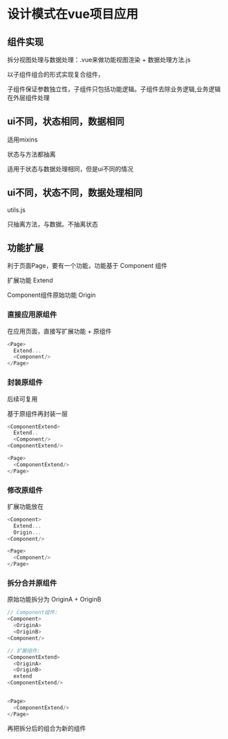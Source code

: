 
# 设计模式在vue项目应用

## 组件实现

拆分视图处理与数据处理：.vue来做功能视图渲染  +  数据处理方法.js

以子组件组合的形式实现复合组件，

子组件保证参数独立性，子组件只包括功能逻辑。子组件去除业务逻辑,业务逻辑在外层组件处理

## ui不同，状态相同，数据相同

适用mixins

状态与方法都抽离

适用于状态与数据处理相同，但是ui不同的情况

## ui不同，状态不同，数据处理相同

utils.js

只抽离方法，与数据。不抽离状态

## 功能扩展

利于页面Page，要有一个功能，功能基于 Component 组件

扩展功能 Extend

Component组件原始功能 Origin

### 直接应用原组件

在应用页面，直接写扩展功能 + 原组件

```js
<Page>
  Extend...
  <Component/>
</Page>
```

### 封装原组件

后续可复用

基于原组件再封装一层

```js
<ComponentExtend>
  Extend..
  <Component/>
<ComponentExtend/>

<Page>
  <ComponentExtend/>
</Page>
```

### 修改原组件

扩展功能放在

```js
<Component>
  Extend...
  Origin...
<Component/>

<Page>
  <Component/>
</Page>
```

### 拆分合并原组件

原始功能拆分为 OriginA + OriginB

```js
// Component组件:
<Component>
  <OriginA>
  <OriginB>
<Component/>

// 扩展组件:
<ComponentExtend>
  <OriginA>
  <OriginB>
  extend
<ComponentExtend/>


<Page>
  <ComponentExtend/>
</Page>
```

再把拆分后的组合为新的组件
